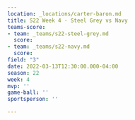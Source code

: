 ```yaml
---
location: _locations/carter-baron.md
title: S22 Week 4 - Steel Grey vs Navy
teams-score:
- team: _teams/s22-steel-grey.md
  score: 
- team: _teams/s22-navy.md
  score: 
field: "3"
date: 2022-03-13T12:30:00.000-04:00
season: 22
week: 4
mvp: ''
game-ball: ''
sportsperson: ''

---
```

